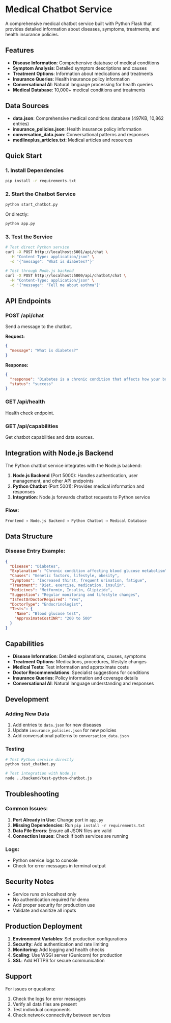 # Medical Chatbot Service

A comprehensive medical chatbot service built with Python Flask that provides detailed information about diseases, symptoms, treatments, and health insurance policies.

## Features

- **Disease Information**: Comprehensive database of medical conditions
- **Symptom Analysis**: Detailed symptom descriptions and causes
- **Treatment Options**: Information about medications and treatments
- **Insurance Queries**: Health insurance policy information
- **Conversational AI**: Natural language processing for health queries
- **Medical Database**: 10,000+ medical conditions and treatments

## Data Sources

- **data.json**: Comprehensive medical conditions database (497KB, 10,862 entries)
- **insurance_policies.json**: Health insurance policy information
- **conversation_data.json**: Conversational patterns and responses
- **medlineplus_articles.txt**: Medical articles and resources

## Quick Start

### 1. Install Dependencies
```bash
pip install -r requirements.txt
```

### 2. Start the Chatbot Service
```bash
python start_chatbot.py
```

Or directly:
```bash
python app.py
```

### 3. Test the Service
```bash
# Test direct Python service
curl -X POST http://localhost:5001/api/chat \
  -H "Content-Type: application/json" \
  -d '{"message": "What is diabetes?"}'

# Test through Node.js backend
curl -X POST http://localhost:5000/api/chatbot/chat \
  -H "Content-Type: application/json" \
  -d '{"message": "Tell me about asthma"}'
```

## API Endpoints

### POST /api/chat
Send a message to the chatbot.

**Request:**
```json
{
  "message": "What is diabetes?"
}
```

**Response:**
```json
{
  "response": "Diabetes is a chronic condition that affects how your body metabolizes glucose...",
  "status": "success"
}
```

### GET /api/health
Health check endpoint.

### GET /api/capabilities
Get chatbot capabilities and data sources.

## Integration with Node.js Backend

The Python chatbot service integrates with the Node.js backend:

1. **Node.js Backend** (Port 5000): Handles authentication, user management, and other API endpoints
2. **Python Chatbot** (Port 5001): Provides medical information and responses
3. **Integration**: Node.js forwards chatbot requests to Python service

### Flow:
```
Frontend → Node.js Backend → Python Chatbot → Medical Database
```

## Data Structure

### Disease Entry Example:
```json
{
  "Disease": "Diabetes",
  "Explanation": "Chronic condition affecting blood glucose metabolism",
  "Causes": "Genetic factors, lifestyle, obesity",
  "Symptoms": "Increased thirst, frequent urination, fatigue",
  "Treatment": "Diet, exercise, medication, insulin",
  "Medicines": "Metformin, Insulin, Glipizide",
  "Suggestion": "Regular monitoring and lifestyle changes",
  "IsTestOrDoctorRequired": "Yes",
  "DoctorType": "Endocrinologist",
  "Tests": {
    "Name": "Blood glucose test",
    "ApproximateCostINR": "200 to 500"
  }
}
```

## Capabilities

- **Disease Information**: Detailed explanations, causes, symptoms
- **Treatment Options**: Medications, procedures, lifestyle changes
- **Medical Tests**: Test information and approximate costs
- **Doctor Recommendations**: Specialist suggestions for conditions
- **Insurance Queries**: Policy information and coverage details
- **Conversational AI**: Natural language understanding and responses

## Development

### Adding New Data
1. Add entries to `data.json` for new diseases
2. Update `insurance_policies.json` for new policies
3. Add conversational patterns to `conversation_data.json`

### Testing
```bash
# Test Python service directly
python test_chatbot.py

# Test integration with Node.js
node ../backend/test-python-chatbot.js
```

## Troubleshooting

### Common Issues:

1. **Port Already in Use**: Change port in `app.py`
2. **Missing Dependencies**: Run `pip install -r requirements.txt`
3. **Data File Errors**: Ensure all JSON files are valid
4. **Connection Issues**: Check if both services are running

### Logs:
- Python service logs to console
- Check for error messages in terminal output

## Security Notes

- Service runs on localhost only
- No authentication required for demo
- Add proper security for production use
- Validate and sanitize all inputs

## Production Deployment

1. **Environment Variables**: Set production configurations
2. **Security**: Add authentication and rate limiting
3. **Monitoring**: Add logging and health checks
4. **Scaling**: Use WSGI server (Gunicorn) for production
5. **SSL**: Add HTTPS for secure communication

## Support

For issues or questions:
1. Check the logs for error messages
2. Verify all data files are present
3. Test individual components
4. Check network connectivity between services 